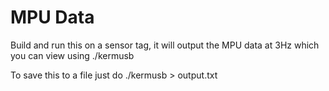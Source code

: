 MPU Data
===========
Build and run this on a sensor tag, it will output the MPU data at 3Hz which you can view using ./kermusb

To save this to a file just do ./kermusb > output.txt
